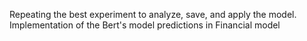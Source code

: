 Repeating the best experiment to analyze, save, and apply the model.
Implementation of the Bert's model predictions  in Financial model
